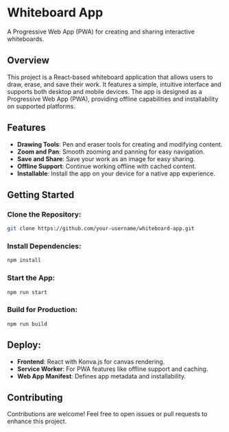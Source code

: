 # Whiteboard App

A Progressive Web App (PWA) for creating and sharing interactive whiteboards.

## Overview

This project is a React-based whiteboard application that allows users to draw, erase, and save their work. It features a simple, intuitive interface and supports both desktop and mobile devices. The app is designed as a Progressive Web App (PWA), providing offline capabilities and installability on supported platforms.

## Features

- **Drawing Tools**: Pen and eraser tools for creating and modifying content.
- **Zoom and Pan**: Smooth zooming and panning for easy navigation.
- **Save and Share**: Save your work as an image for easy sharing.
- **Offline Support**: Continue working offline with cached content.
- **Installable**: Install the app on your device for a native app experience.

## Getting Started

### Clone the Repository:
```bash
git clone https://github.com/your-username/whiteboard-app.git
```
### Install Dependencies:
```bash
npm install
```
### Start the App:
```bash
npm run start
```
### Build for Production:
```
npm run build
```

## Deploy:
- **Frontend**: React with Konva.js for canvas rendering.
- **Service Worker**: For PWA features like offline support and caching.
- **Web App Manifest**: Defines app metadata and installability.

## Contributing
Contributions are welcome! Feel free to open issues or pull requests to enhance this project.




